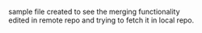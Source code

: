sample file created to see the merging functionality <br>
edited in remote repo and trying to fetch it in local repo.
